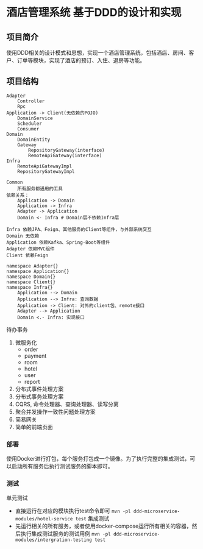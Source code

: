 # 酒店管理系统 基于DDD的设计和实现
## 项目简介
使用DDD相关的设计模式和思想，实现一个酒店管理系统，包括酒店、房间、客户、订单等模块，实现了酒店的预订、入住、退房等功能。

## 项目结构
```text
Adapter
    Controller
    Rpc
Application -> Client(无依赖的POJO)
    DomainService
    Scheduler
    Consumer
Domain
    DomainEntity
    Gateway
        RepositoryGateway(interface)
        RemoteApiGateway(interface)
Infra
    RemoteApiGatewayImpl
    RepositoryGatewayImpl
    
Common
    所有服务都通用的工具
依赖关系：
    Application -> Domain
    Application -> Infra 
    Adapter -> Application
    Domain <- Infra # Domain层不依赖Infra层
    
Infra 依赖JPA、Feign、其他服务的Client等组件，与外部系统交互
Domain 无依赖
Application 依赖Kafka、Spring-Boot等组件
Adapter 依赖MVC组件
Client 依赖Feign
```

```plantuml
namespace Adapter{}
namespace Application{}
namespace Domain{}
namespace Client{}
namespace Infra{}
    Application --> Domain
    Application --> Infra: 查询数据
    Application -> Client: 对外的client包、remote接口
    Adapter --> Application
    Domain <.- Infra: 实现接口 
```

待办事务
1. 微服务化
   - order
   - payment
   - room
   - hotel
   - user
   - report
2. 分布式事件处理方案
3. 分布式事务处理方案
4. CQRS, 命令处理器、查询处理器、读写分离
5. 聚合并发操作一致性问题处理方案
6. 简易网关
7. 简单的前端页面

### 部署
使用Docker进行打包，每个服务打包成一个镜像。为了执行完整的集成测试，可以启动所有服务后执行测试服务的脚本即可。

### 测试
单元测试

- 直接运行在对应的模块执行test命令即可
  `mvn -pl ddd-microservice-modules/hotel-service test`
  集成测试
- 先运行相关的所有服务，或者使用docker-compose运行所有相关的容器，然后执行集成测试服务的测试用例
  `mvn -pl ddd-microservice-modules/intergration-testing test`